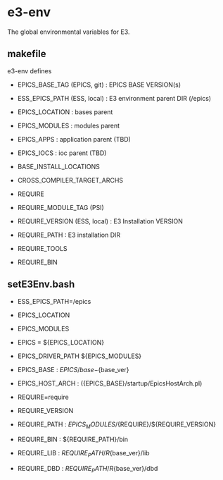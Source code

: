 # e3-env
The global environmental variables for E3.

## makefile

e3-env defines

* EPICS_BASE_TAG (EPICS, git) : EPICS BASE VERSION(s)
* ESS_EPICS_PATH (ESS, local) : E3 environment parent DIR (/epics)
* EPICS_LOCATION : bases parent
* EPICS_MODULES  : modules parent
* EPICS_APPS     : application parent (TBD)
* EPICS_IOCS     : ioc parent (TBD)

* BASE_INSTALL_LOCATIONS
* CROSS_COMPILER_TARGET_ARCHS 


* REQUIRE 
* REQUIRE_MODULE_TAG (PSI) 
* REQUIRE_VERSION (ESS, local) : E3 Installation VERSION
* REQUIRE_PATH  : E3 installation DIR
* REQUIRE_TOOLS 
* REQUIRE_BIN


## setE3Env.bash

* ESS_EPICS_PATH=/epics

* EPICS_LOCATION
* EPICS_MODULES

* EPICS = ${EPICS_LOCATION}
* EPICS_DRIVER_PATH ${EPICS_MODULES}
* EPICS_BASE      : ${EPICS}/base-${base_ver}
* EPICS_HOST_ARCH : $(${EPICS_BASE}/startup/EpicsHostArch.pl)

* REQUIRE=require
* REQUIRE_VERSION
* REQUIRE_PATH : ${EPICS_MODULES}/${REQUIRE}/${REQUIRE_VERSION}
* REQUIRE_BIN  : ${REQUIRE_PATH}/bin
* REQUIRE_LIB  : ${REQUIRE_PATH}/R${base_ver}/lib
* REQUIRE_DBD  : ${REQUIRE_PATH}/R${base_ver}/dbd
